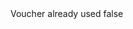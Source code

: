 <?xml version="1.0" encoding="UTF-8"?>
<CustomMetadata xmlns="http://soap.sforce.com/2006/04/metadata">
    <label>Voucher already used</label>
    <protected>false</protected>
</CustomMetadata>

